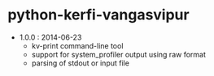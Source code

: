 # python-kerfi-vangasvipur

- 1.0.0 : 2014-06-23
    - kv-print command-line tool
    - support for system_profiler output using raw format
    - parsing of stdout or input file
